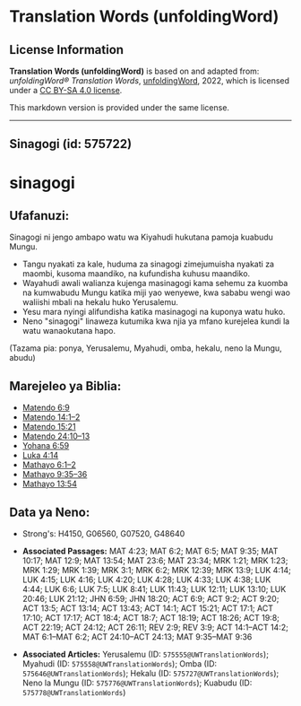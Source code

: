 # Translation Words (unfoldingWord)

## License Information

**Translation Words (unfoldingWord)** is based on and adapted from: _unfoldingWord® Translation Words_, [unfoldingWord](https://unfoldingword.org/utw), 2022, which is licensed under a [CC BY-SA 4.0 license](https://creativecommons.org/licenses/by-sa/4.0/legalcode.en).

This markdown version is provided under the same license.



--------------------------------

## Sinagogi (id: 575722)

sinagogi
========

Ufafanuzi:
----------

Sinagogi ni jengo ambapo watu wa Kiyahudi hukutana pamoja kuabudu Mungu.

* Tangu nyakati za kale, huduma za sinagogi zimejumuisha nyakati za maombi, kusoma maandiko, na kufundisha kuhusu maandiko.
* Wayahudi awali walianza kujenga masinagogi kama sehemu za kuomba na kumwabudu Mungu katika miji yao wenyewe, kwa sababu wengi wao waliishi mbali na hekalu huko Yerusalemu.
* Yesu mara nyingi alifundisha katika masinagogi na kuponya watu huko.
* Neno "sinagogi" linaweza kutumika kwa njia ya mfano kurejelea kundi la watu wanaokutana hapo.

(Tazama pia: ponya, Yerusalemu, Myahudi, omba, hekalu, neno la Mungu, abudu)

Marejeleo ya Biblia:
--------------------

* [Matendo 6:9](https://ref.ly/Acts6:9)
* [Matendo 14:1–2](https://ref.ly/Acts14:1-Acts14:2)
* [Matendo 15:21](https://ref.ly/Acts15:21)
* [Matendo 24:10–13](https://ref.ly/Acts24:10-Acts24:13)
* [Yohana 6:59](https://ref.ly/John6:59)
* [Luka 4:14](https://ref.ly/Luke4:14)
* [Mathayo 6:1–2](https://ref.ly/Matt6:1-Matt6:2)
* [Mathayo 9:35–36](https://ref.ly/Matt9:35-Matt9:36)
* [Mathayo 13:54](https://ref.ly/Matt13:54)

Data ya Neno:
-------------

* Strong's: H4150, G06560, G07520, G48640

* **Associated Passages:** MAT 4:23; MAT 6:2; MAT 6:5; MAT 9:35; MAT 10:17; MAT 12:9; MAT 13:54; MAT 23:6; MAT 23:34; MRK 1:21; MRK 1:23; MRK 1:29; MRK 1:39; MRK 3:1; MRK 6:2; MRK 12:39; MRK 13:9; LUK 4:14; LUK 4:15; LUK 4:16; LUK 4:20; LUK 4:28; LUK 4:33; LUK 4:38; LUK 4:44; LUK 6:6; LUK 7:5; LUK 8:41; LUK 11:43; LUK 12:11; LUK 13:10; LUK 20:46; LUK 21:12; JHN 6:59; JHN 18:20; ACT 6:9; ACT 9:2; ACT 9:20; ACT 13:5; ACT 13:14; ACT 13:43; ACT 14:1; ACT 15:21; ACT 17:1; ACT 17:10; ACT 17:17; ACT 18:4; ACT 18:7; ACT 18:19; ACT 18:26; ACT 19:8; ACT 22:19; ACT 24:12; ACT 26:11; REV 2:9; REV 3:9; ACT 14:1–ACT 14:2; MAT 6:1–MAT 6:2; ACT 24:10–ACT 24:13; MAT 9:35–MAT 9:36
* **Associated Articles:** Yerusalemu (ID: `575555@UWTranslationWords`); Myahudi (ID: `575558@UWTranslationWords`); Omba (ID: `575646@UWTranslationWords`); Hekalu (ID: `575727@UWTranslationWords`); Neno la Mungu (ID: `575776@UWTranslationWords`); Kuabudu (ID: `575778@UWTranslationWords`)

